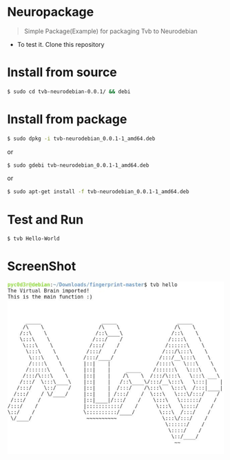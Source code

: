 # Neuropackage
>Simple Package(Example) for packaging Tvb to Neurodebian

* To test it.
Clone this repository

# Install from source
```sh
$ sudo cd tvb-neurodebian-0.0.1/ && debi
```

# Install from package
```sh
$ sudo dpkg -i tvb-neurodebian_0.0.1-1_amd64.deb
```
or

```sh
$ sudo gdebi tvb-neurodebian_0.0.1-1_amd64.deb
```
or

```sh
$ sudo apt-get install -f tvb-neurodebian_0.0.1-1_amd64.deb
```

# Test and Run

```sh
$ tvb Hello-World
```

# ScreenShot
![](TVBdeb.jpg)

